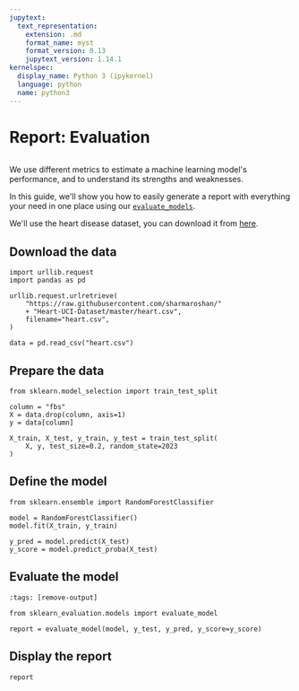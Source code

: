 ```yaml
---
jupytext:
  text_representation:
    extension: .md
    format_name: myst
    format_version: 0.13
    jupytext_version: 1.14.1
kernelspec:
  display_name: Python 3 (ipykernel)
  language: python
  name: python3
---
```


# Report: Evaluation

```{versionadded} 0.11.2
```

We use different metrics to estimate a machine learning model's performance, and to understand its strengths and weaknesses.

In this guide, we'll show you how to easily generate a report with everything your need in one place using our [`evaluate_models`](../api/plot.rst).

We'll use the heart disease dataset, you can download it from <a href="https://www.kaggle.com/datasets/redwankarimsony/heart-disease-data" target="_blank">here</a>.

## Download the data

```{code-cell} ipython3
import urllib.request
import pandas as pd

urllib.request.urlretrieve(
    "https://raw.githubusercontent.com/sharmaroshan/"
    + "Heart-UCI-Dataset/master/heart.csv",
    filename="heart.csv",
)

data = pd.read_csv("heart.csv")
```

## Prepare the data

```{code-cell} ipython3
from sklearn.model_selection import train_test_split

column = "fbs"
X = data.drop(column, axis=1)
y = data[column]

X_train, X_test, y_train, y_test = train_test_split(
    X, y, test_size=0.2, random_state=2023
)
```

## Define the model

```{code-cell} ipython3
from sklearn.ensemble import RandomForestClassifier

model = RandomForestClassifier()
model.fit(X_train, y_train)

y_pred = model.predict(X_test)
y_score = model.predict_proba(X_test)
```

## Evaluate the model

```{code-cell} ipython3
:tags: [remove-output]

from sklearn_evaluation.models import evaluate_model

report = evaluate_model(model, y_test, y_pred, y_score=y_score)
```

## Display the report

```{code-cell} ipython3
report
```
